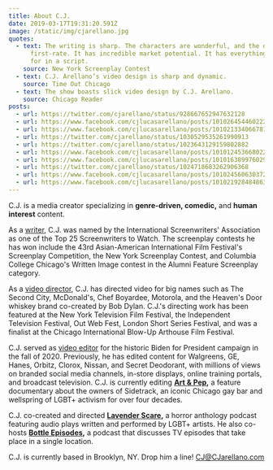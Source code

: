 ```yaml
---
title: About C.J.
date: 2019-03-17T19:31:20.591Z
image: /static/img/cjarellano.jpg
quotes:
  - text: The writing is sharp. The characters are wonderful, and the dialogue is
      first-rate. It has incredible market potential. It has everything one asks
      for in a script.
    source: New York Screenplay Contest
  - text: C.J. Arellano’s video design is sharp and dynamic.
    source: Time Out Chicago
  - text: The show boasts slick video design by C.J. Arellano.
    source: Chicago Reader
posts:
  - url: https://twitter.com/cjarellano/status/928667652947632128
  - url: https://www.facebook.com/cjlucasarellano/posts/10102645446022247
  - url: https://www.facebook.com/cjlucasarellano/posts/10102133406678197
  - url: https://twitter.com/cjarellano/status/1030529535261990913
  - url: https://twitter.com/cjarellano/status/1023643129159802882
  - url: https://www.facebook.com/cjlucasarellano/posts/10101245366802227
  - url: https://www.facebook.com/cjlucasarellano/posts/10101638997602947
  - url: https://twitter.com/cjarellano/status/1024718683262906368
  - url: https://www.facebook.com/cjlucasarellano/posts/10102456063037267
  - url: https://www.facebook.com/cjlucasarellano/posts/10102192848486337
---
```

C.J. is a media creator specializing in **genre-driven, comedic,** and **human interest** content.

As a [writer](/category/writer), C.J. was named by the International Screenwriters' Association as one of the Top 25 Screenwriters to Watch. The screenplay contests he has won include the 43rd Asian-American International Film Festival's Screenplay Competition, the New York Screenplay Contest, and Columbia College Chicago's Written Image contest in the Alumni Feature Screenplay category.

As a [video director](/category/director), C.J. has directed video for big names such as The Second City, McDonald's, Chef Boyardee, Motorola, and the Heaven's Door whiskey brand co-created by Bob Dylan. C.J.'s directing work has been featured at the New York Television Film Festival, the Independent Television Festival, Out Web Fest, London Short Series Festival, and was a finalist at the Chicago International Blow-Up Arthouse Film Festival.

C.J. served as [video editor](/category/editor) for the historic Biden for President campaign in the fall of 2020. Previously, he has edited content for Walgreens, GE, Hanes, Orbitz, Clorox, Nissan, and Secret Deodorant, with millions of views on branded social media channels, in-store displays, online training portals, and broadcast television. C.J. is currently editing **[Art & Pep](artandpep.org),** a feature documentary about the owners of Sidetrack, an iconic Chicago gay bar and wellspring of LGBT+ activism for over four decades.

C.J. co-created and directed **[Lavender Scare](https://anchor.fm/lavender-scare-podcast),** a horror anthology podcast featuring audio plays written and performed by LGBT+ artists. He also co-hosts **[Bottle Episodes](https://anchor.fm/cj-arellano),** a podcast that discusses TV episodes that take place in a single location. 

C.J. is currently based in Brooklyn, NY. Drop him a line! [CJ@CJarellano.com](mailto:cj@cjarellano.com)